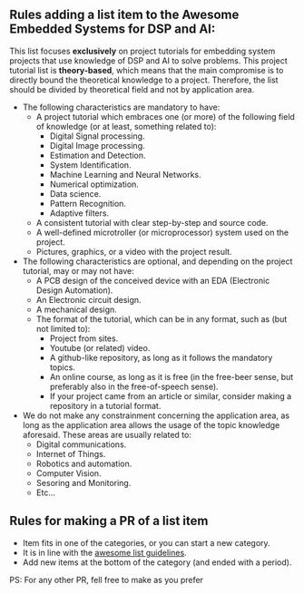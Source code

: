 ## Rules adding a list item to the Awesome Embedded Systems for DSP and AI:

This list focuses **exclusively** on project tutorials for embedding system projects that use knowledge of DSP and AI to solve problems. This project tutorial list is **theory-based**, which means that the main compromise is to directly bound the theoretical knowledge to a project. Therefore, the list should be divided by theoretical field and not by application area.

- The following characteristics are mandatory to have:
  - A project tutorial which embraces one (or more) of the following field of knowledge (or at least, something related to):
    - Digital Signal processing.
    - Digital Image processing.
    - Estimation and Detection.
    - System Identification.
    - Machine Learning and Neural Networks.
    - Numerical optimization.
    - Data science.
    - Pattern Recognition.
    - Adaptive filters.
  - A consistent tutorial with clear step-by-step and source code.
  - A well-defined microtroller (or microprocessor) system used on the project.
  - Pictures, graphics, or a video with the project result.
- The following characteristics are optional, and depending on the project tutorial, may or may not have:
  - A PCB design of the conceived device with an EDA (Electronic Design Automation).
  - An Electronic circuit design.
  - A mechanical design.
  - The format of the tutorial, which can be in any format, such as (but not limited to):
    - Project from sites.
    - Youtube (or related) video.
    - A github-like repository, as long as it follows the mandatory topics.
    - An online course, as long as it is free (in the free-beer sense, but preferably also in the free-of-speech sense).
    - If your project came from an article or similar, consider making a repository in a tutorial format.
- We do not make any constrainment concerning the application area, as long as the application area allows the usage of the topic knowledge aforesaid. These areas are usually related to:
  - Digital communications.
  - Internet of Things.
  - Robotics and automation.
  - Computer Vision.
  - Sesoring and Monitoring.
  - Etc...

## Rules for making a PR of a list item
- Item fits in one of the categories, or you can start a new category.
- It is in line with the [awesome list guidelines](https://github.com/sindresorhus/awesome/blob/main/pull_request_template.md).
- Add new items at the bottom of the category (and ended with a period).

PS: For any other PR, fell free to make as you prefer
